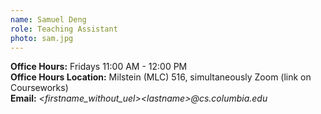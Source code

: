 ```yaml
---
name: Samuel Deng
role: Teaching Assistant
photo: sam.jpg
---
```


**Office Hours:** Fridays 11:00 AM - 12:00 PM  
**Office Hours Location:** Milstein (MLC) 516, simultaneously Zoom (link on Courseworks)  
**Email:** *\<firstname_without_uel\>\<lastname\>@cs.columbia.edu*
